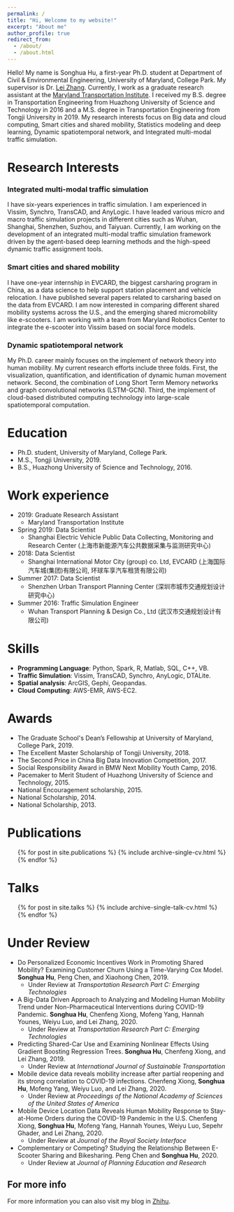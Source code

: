 ```yaml
---
permalink: /
title: "Hi, Welcome to my website!"
excerpt: "About me"
author_profile: true
redirect_from: 
  - /about/
  - /about.html
---
```


Hello! My name is Songhua Hu, a first-year Ph.D. student at Department of Civil & Environmental Engineering, University of Maryland, College Park. 
My supervisor is Dr. [Lei Zhang](https://lei.umd.edu/).
Currently, I work as a graduate research assistant at the [Maryland Transportation Institute](https://mti.umd.edu/).
I received my B.S. degree in Transportation Engineering from Huazhong University of Science and Technology in 2016 and a M.S. degree in Transportation Engineering from Tongji University in 2019. My research interests focus on Big data and cloud computing, Smart cities and shared mobility, Statistics modeling and deep learning, Dynamic spatiotemporal network, and Integrated multi-modal traffic simulation. 

Research Interests
======
### Integrated multi-modal traffic simulation
I have six-years experiences in traffic simulation. 
I am experienced in Vissim, Synchro, TransCAD, and AnyLogic. 
I have leaded various micro and macro traffic simulation projects in different cities such as Wuhan, Shanghai, Shenzhen, Suzhou, and Taiyuan. 
Currently, I am working on the development of an integrated multi-modal traffic simulation framework driven by the agent-based deep learning methods and the high-speed dynamic traffic assignment tools.

### Smart cities and shared mobility
I have one-year internship in EVCARD, the biggest carsharing program in China, as a data science to help support station placement and vehicle relocation. 
I have published several papers related to carsharing based on the data from EVCARD. 
I am now interested in comparing different shared mobility systems across the U.S., and the emerging shared micromobility like e-scooters. 
I am working with a team from Maryland Robotics Center to integrate the e-scooter into Vissim based on social force models.

### Dynamic spatiotemporal network
My Ph.D. career mainly focuses on the implement of network theory into human mobility. My current research efforts include three folds.
First, the visualization, quantification, and identification of dynamic human movement network.
Second, the combination of Long Short Term Memory networks and graph convolutional networks (LSTM-GCN).
Third, the implement of cloud-based distributed computing technology into large-scale spatiotemporal computation.

Education
======
* Ph.D. student, University of Maryland, College Park.
* M.S., Tongji University, 2019.
* B.S., Huazhong University of Science and Technology, 2016.

Work experience
======
* 2019: Graduate Research Assistant
  * Maryland Transportation Institute
* Spring 2019: Data Scientist
  * Shanghai Electric Vehicle Public Data Collecting, Monitoring and Research Center (上海市新能源汽车公共数据采集与监测研究中心)
* 2018: Data Scientist
  * Shanghai International Motor City (group) co. Ltd, EVCARD (上海国际汽车城(集团)有限公司, 环球车享汽车租赁有限公司)
* Summer 2017: Data Scientist
  * Shenzhen Urban Transport Planning Center (深圳市城市交通规划设计研究中心)
* Summer 2016: Traffic Simulation Engineer
  * Wuhan Transport Planning & Design Co., Ltd (武汉市交通规划设计有限公司)

 
Skills
======
* **Programming Language**: Python, Spark, R, Matlab, SQL, C++, VB.
* **Traffic Simulation**: Vissim, TransCAD, Synchro, AnyLogic, DTALite.
* **Spatial analysis**: ArcGIS, Gephi, Geopandas.
* **Cloud Computing**: AWS-EMR, AWS-EC2.

Awards
======
* The Graduate School's Dean’s Fellowship at University of Maryland, College Park, 2019.
* The Excellent Master Scholarship of Tongji University, 2018.
* The Second Price in China Big Data Innovation Competition, 2017.
* Social Responsibility Award in BMW Next Mobility Youth Camp, 2016.
* Pacemaker to Merit Student of Huazhong University of Science and Technology, 2015.
* National Encouragement scholarship, 2015.
* National Scholarship, 2014.
* National Scholarship, 2013.

Publications
======
  <ul>{% for post in site.publications %}
    {% include archive-single-cv.html %}
  {% endfor %}</ul>
 
Talks
======
  <ul>{% for post in site.talks %}
    {% include archive-single-talk-cv.html %}
  {% endfor %}</ul>

Under Review
======
* Do Personalized Economic Incentives Work in Promoting Shared Mobility? Examining Customer Churn Using a Time-Varying Cox Model.
**Songhua Hu**, Peng Chen, and Xiaohong Chen, 2019.
    * Under Review at *Transportation Research Part C: Emerging Technologies*
* A Big-Data Driven Approach to Analyzing and Modeling Human Mobility Trend under Non-Pharmaceutical Interventions during COVID-19 Pandemic. 
**Songhua Hu**, Chenfeng Xiong, Mofeng Yang, Hannah Younes, Weiyu Luo, and Lei Zhang, 2020.
    * Under Review at *Transportation Research Part C: Emerging Technologies*
* Predicting Shared-Car Use and Examining Nonlinear Effects Using Gradient Boosting Regression Trees. 
**Songhua Hu**, Chenfeng Xiong, and Lei Zhang, 2019.
    * Under Review at *International Journal of Sustainable Transportation*
* Mobile device data reveals mobility increase after partial reopening and its strong correlation to COVID-19 infections.
Chenfeng Xiong, **Songhua Hu**, Mofeng Yang, Weiyu Luo, and Lei Zhang, 2020.
    * Under Review at *Proceedings of the National Academy of Sciences of the United States of America*
* Mobile Device Location Data Reveals Human Mobility Response to Stay-at-Home Orders during the COVID-19 Pandemic in the U.S.
Chenfeng Xiong, **Songhua Hu**, Mofeng Yang, Hannah Younes, Weiyu Luo, Sepehr Ghader, and Lei Zhang, 2020.
    * Under Review at *Journal of the Royal Society Interface*
* Complementary or Competing? Studying the Relationship Between E-Scooter Sharing and Bikesharing.
Peng Chen and **Songhua Hu**, 2020.
    * Under Review at *Journal of Planning Education and Research*

For more info
------
For more information you can also visit my blog in [Zhihu](https://zhuanlan.zhihu.com/songhuahu).
